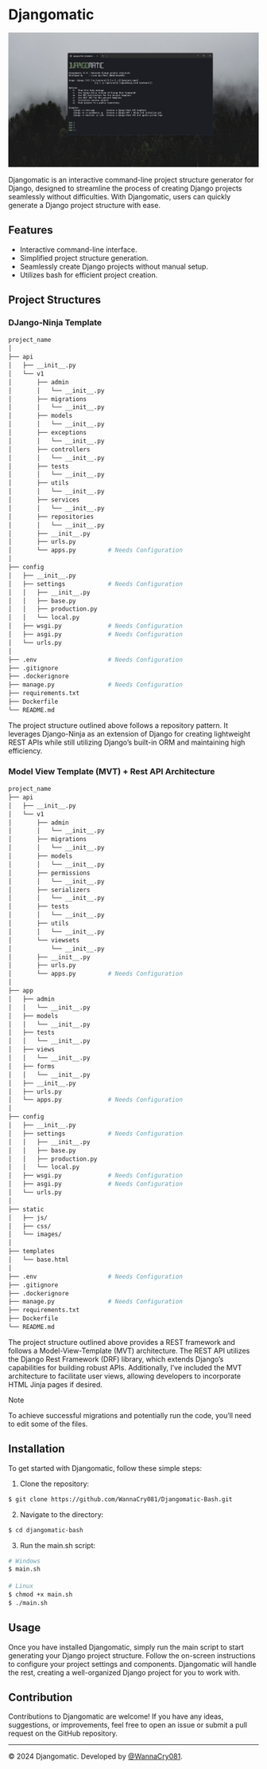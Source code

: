 # Djangomatic

![Snapshot](./assets/snapshot.png)

Djangomatic is an interactive command-line project structure generator for Django, designed to streamline the process of creating Django projects seamlessly without difficulties. With Djangomatic, users can quickly generate a Django project structure with ease.

## Features

- Interactive command-line interface.
- Simplified project structure generation.
- Seamlessly create Django projects without manual setup.
- Utilizes bash for efficient project creation.

## Project Structures


### DJango-Ninja Template

```bash
project_name
│
├── api
│   ├── __init__.py
│   └── v1
│       ├── admin
│       │   └── __init__.py
│       ├── migrations
│       │   └── __init__.py
│       ├── models
│       │   └── __init__.py
│       ├── exceptions
│       │   └── __init__.py
│       ├── controllers
│       │   └── __init__.py
│       ├── tests
│       │   └── __init__.py
│       ├── utils
│       │   └── __init__.py
│       ├── services
│       │   └── __init__.py
│       ├── repositories
│       │   └── __init__.py
│       ├── __init__.py
│       ├── urls.py
│       └── apps.py         # Needs Configuration
│
├── config
│   ├── __init__.py
│   ├── settings            # Needs Configuration
│   │   ├── __init__.py
│   │   ├── base.py
│   │   ├── production.py
│   │   └── local.py
│   ├── wsgi.py             # Needs Configuration
│   ├── asgi.py             # Needs Configuration
│   └── urls.py
│
├── .env                    # Needs Configuration
├── .gitignore
├── .dockerignore
├── manage.py               # Needs Configuration
├── requirements.txt
├── Dockerfile
└── README.md

```
The project structure outlined above follows a repository pattern. It leverages Django-Ninja as an extension of Django for creating lightweight REST APIs while still utilizing Django’s built-in ORM and maintaining high efficiency.


### Model View Template (MVT) + Rest API Architecture
```bash
project_name
├── api
│   ├── __init__.py
│   └── v1
│       ├── admin
│       │   └── __init__.py
│       ├── migrations
│       │   └── __init__.py
│       ├── models
│       │   └── __init__.py
│       ├── permissions
│       │   └── __init__.py
│       ├── serializers
│       │   └── __init__.py
│       ├── tests
│       │   └── __init__.py
│       ├── utils
│       │   └── __init__.py
│       └── viewsets
│           └── __init__.py
│       ├── __init__.py
│       ├── urls.py
│       └── apps.py         # Needs Configuration
│
├── app
│   ├── admin
│   │   └── __init__.py
│   ├── models
│   │   └── __init__.py
│   ├── tests
│   │   └── __init__.py
│   ├── views
│   │   └── __init__.py
│   ├── forms
│   │   └── __init__.py
│   ├── __init__.py
│   ├── urls.py
│   └── apps.py             # Needs Configuration
│
├── config
│   ├── __init__.py
│   ├── settings            # Needs Configuration
│   │   ├── __init__.py
│   │   ├── base.py
│   │   ├── production.py
│   │   └── local.py
│   ├── wsgi.py             # Needs Configuration
│   ├── asgi.py             # Needs Configuration
│   └── urls.py     
│
├── static
│   ├── js/
│   ├── css/
│   └── images/
│
├── templates
│   └── base.html
│
├── .env                    # Needs Configuration
├── .gitignore
├── .dockerignore
├── manage.py               # Needs Configuration
├── requirements.txt
├── Dockerfile
└── README.md
```
The project structure outlined above provides a REST framework and follows a Model-View-Template (MVT) architecture. The REST API utilizes the Django Rest Framework (DRF) library, which extends Django’s capabilities for building robust APIs. Additionally, I’ve included the MVT architecture to facilitate user views, allowing developers to incorporate HTML Jinja pages if desired.

> [!NOTE]
> 
> To achieve successful migrations and potentially run the code, you’ll need to edit some of the files.


## Installation

To get started with Djangomatic, follow these simple steps:

1. Clone the repository:

```bash
$ git clone https://github.com/WannaCry081/Djangomatic-Bash.git
```

2. Navigate to the directory:

```bash
$ cd djangomatic-bash
```

3. Run the main.sh script:

```bash
# Windows 
$ main.sh

# Linux
$ chmod +x main.sh
$ ./main.sh
```

## Usage

Once you have installed Djangomatic, simply run the main script to start generating your Django project structure. Follow the on-screen instructions to configure your project settings and components. Djangomatic will handle the rest, creating a well-organized Django project for you to work with.

## Contribution

Contributions to Djangomatic are welcome! If you have any ideas, suggestions, or improvements, feel free to open an issue or submit a pull request on the GitHub repository.

---

© 2024 Djangomatic. Developed by [@WannaCry081](https://github.com/WannaCry081).